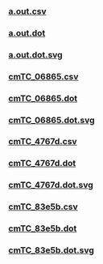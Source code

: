 ### [a.out.csv](a.out.csv)
### [a.out.dot](a.out.dot)
### [a.out.dot.svg](a.out.dot.svg)
### [cmTC_06865.csv](cmTC_06865.csv)
### [cmTC_06865.dot](cmTC_06865.dot)
### [cmTC_06865.dot.svg](cmTC_06865.dot.svg)
### [cmTC_4767d.csv](cmTC_4767d.csv)
### [cmTC_4767d.dot](cmTC_4767d.dot)
### [cmTC_4767d.dot.svg](cmTC_4767d.dot.svg)
### [cmTC_83e5b.csv](cmTC_83e5b.csv)
### [cmTC_83e5b.dot](cmTC_83e5b.dot)
### [cmTC_83e5b.dot.svg](cmTC_83e5b.dot.svg)

